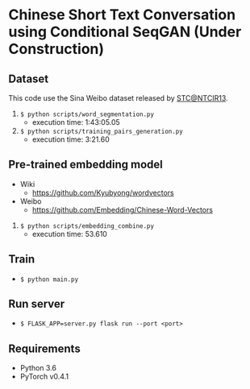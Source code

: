 # Chinese Short Text Conversation using Conditional SeqGAN (Under Construction)

## Dataset
This code use the Sina Weibo dataset released by [STC@NTCIR13](http://ntcirstc.noahlab.com.hk/STC2/stc-cn.htm).

1. `$ python scripts/word_segmentation.py`
    + execution time:  1:43:05.05
2. `$ python scripts/training_pairs_generation.py`
    + execution time:  3:21.60

## Pre-trained embedding model
+ Wiki
    + https://github.com/Kyubyong/wordvectors
+ Weibo
    + https://github.com/Embedding/Chinese-Word-Vectors

1. `$ python scripts/embedding_combine.py`
    + execution time:  53.610

## Train
+ `$ python main.py`

## Run server
+ `$ FLASK_APP=server.py flask run --port <port>`

## Requirements
+ Python 3.6
+ PyTorch v0.4.1
